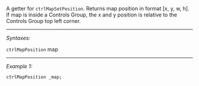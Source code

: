 A getter for `ctrlMapSetPosition`. Returns map position in format [x, y, w, h]. If map is inside a Controls Group, the x and y position is relative to the Controls Group top left corner.


---
*Syntaxes:*

`ctrlMapPosition` map

---
*Example 1:*

```sqf
ctrlMapPosition _map;
```